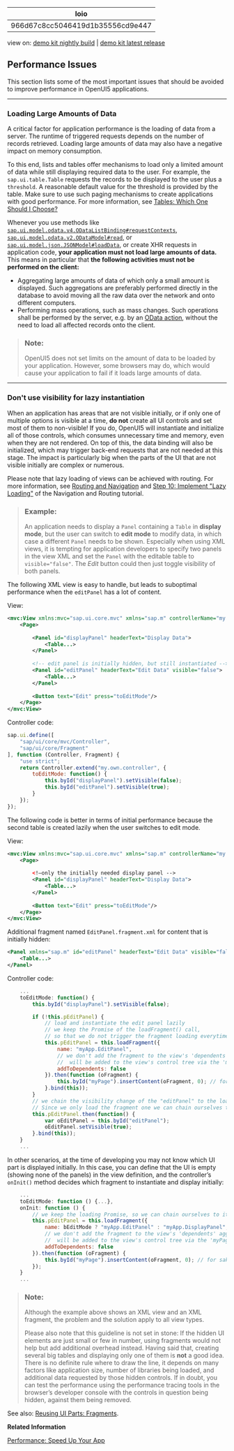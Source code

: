 <!-- loio966d67c8cc5046419d1b35556cd9e447 -->

| loio |
| -----|
| 966d67c8cc5046419d1b35556cd9e447 |

<div id="loio">

view on: [demo kit nightly build](https://openui5nightly.hana.ondemand.com/#/topic/966d67c8cc5046419d1b35556cd9e447) | [demo kit latest release](https://openui5.hana.ondemand.com/#/topic/966d67c8cc5046419d1b35556cd9e447)</div>

## Performance Issues

This section lists some of the most important issues that should be avoided to improve performance in OpenUI5 applications.

***

<a name="loio966d67c8cc5046419d1b35556cd9e447__section_LLAOD"/>

### Loading Large Amounts of Data

A critical factor for application performance is the loading of data from a server. The runtime of triggered requests depends on the number of records retrieved. Loading large amounts of data may also have a negative impact on memory consumption.

To this end, lists and tables offer mechanisms to load only a limited amount of data while still displaying required data to the user. For example, the `sap.ui.table.Table` requests the records to be displayed to the user plus a `threshold`. A reasonable default value for the threshold is provided by the table. Make sure to use such paging mechanisms to create applications with good performance. For more information, see [Tables: Which One Should I Choose?](Tables_Which_One_Should_I_Choose_148892f.md)

Whenever you use methods like [`sap.ui.model.odata.v4.ODataListBinding#requestContexts`](https://openui5.hana.ondemand.com/#/api/sap.ui.model.odata.v4.ODataListBinding/methods/requestContexts), [`sap.ui.model.odata.v2.ODataModel#read`](https://openui5.hana.ondemand.com/#/api/sap.ui.model.odata.v2.ODataModel/methods/read), or [`sap.ui.model.json.JSONModel#loadData`](https://openui5.hana.ondemand.com/#/api/sap.ui.model.json.JSONModel/methods/loadData), or create XHR requests in application code, **your application must not load large amounts of data.** This means in particular that **the following activities must not be performed on the client:**

-   Aggregating large amounts of data of which only a small amount is displayed. Such aggregations are preferably performed directly in the database to avoid moving all the raw data over the network and onto different computers.
-   Performing mass operations, such as mass changes. Such operations shall be performed by the server, e.g. by an [OData action](OData_Operations_b54f789.md), without the need to load all affected records onto the client.

> ### Note:  
> OpenUI5 does not set limits on the amount of data to be loaded by your application. However, some browsers may do, which would cause your application to fail if it loads large amounts of data.

***

<a name="loio966d67c8cc5046419d1b35556cd9e447__1"/>

### Don't use visibility for lazy instantiation

When an application has areas that are not visible initially, or if only one of multiple options is visible at a time, **do not** create all UI controls and set most of them to non-visible! If you do, OpenUI5 will instantiate and initialize all of those controls, which consumes unnecessary time and memory, even when they are not rendered. On top of this, the data binding will also be initialized, which may trigger back-end requests that are not needed at this stage. The impact is particularly big when the parts of the UI that are not visible initially are complex or numerous.

Please note that lazy loading of views can be achieved with routing. For more information, see [Routing and Navigation](Routing_and_Navigation_3d18f20.md) and [Step 10: Implement "Lazy Loading"](Step_10_Implement_Lazy_Loading_cdab0a1.md) of the Navigation and Routing tutorial.

> ### Example:  
> An application needs to display a `Panel` containing a `Table` in **display mode**, but the user can switch to **edit mode** to modify data, in which case a different `Panel` needs to be shown. Especially when using XML views, it is tempting for application developers to specify two panels in the view XML and set the `Panel` with the editable table to `visible="false"`. The *Edit* button could then just toggle visibility of both panels.

The following XML view is easy to handle, but leads to suboptimal performance when the `editPanel` has a lot of content.

View:

```xml
<mvc:View xmlns:mvc="sap.ui.core.mvc" xmlns="sap.m" controllerName="my.own.controller">
	<Page>
                        
		<Panel id="displayPanel" headerText="Display Data">
			<Table...>
		</Panel>
                        
		<!-- edit panel is initially hidden, but still instantiated -->
		<Panel id="editPanel" headerText="Edit Data" visible="false">
			<Table...> 
		</Panel>
                        
		<Button text="Edit" press="toEditMode"/>
	</Page>
</mvc:View>
```

Controller code:

```js
sap.ui.define([
	"sap/ui/core/mvc/Controller",
	"sap/ui/core/Fragment"
], function (Controller, Fragment) {
	"use strict";
	return Controller.extend("my.own.controller", {
		toEditMode: function() {
			this.byId("displayPanel").setVisible(false);
			this.byId("editPanel").setVisible(true);
		}
	});
});
```

The following code is better in terms of initial performance because the second table is created lazily when the user switches to edit mode.

View:

```xml
<mvc:View xmlns:mvc="sap.ui.core.mvc" xmlns="sap.m" controllerName="my.own.controller">
	<Page>
            
		<!—only the initially needed display panel -->
		<Panel id="displayPanel" headerText="Display Data">
			<Table...>
		</Panel>
      
		<Button text="Edit" press="toEditMode"/>
	</Page>
</mvc:View>
```

Additional fragment named `EditPanel.fragment.xml` for content that is initially hidden:

```xml
<Panel xmlns="sap.m" id="editPanel" headerText="Edit Data" visible="false">
	<Table...>
</Panel>
```

Controller code:

```js
	...
	toEditMode: function() {
		this.byId("displayPanel").setVisible(false);

		if (!this.pEditPanel) {
			// load and instantiate the edit panel lazily
			// we keep the Promise of the loadFragment() call,
			// so that we do not trigger the fragment loading everytime the user clicks the button
			this.pEditPanel = this.loadFragment({
				name: "myApp.EditPanel",
				// we don't add the fragment to the view's 'dependents' aggregation, since the fragment content
				//  will be added to the view's control tree via the 'myPage' instance
				addToDependents: false
			}).then(function (oFragment) {
				this.byId("myPage").insertContent(oFragment, 0); // for sake of simplicity inserts at position 0
			}.bind(this));
		}
		// we chain the visibility change of the "editPanel" to the loading Promise
		// Since we only load the fragment one we can chain ourselves to this Promise on each Button click
		this.pEditPanel.then(function() {
			var oEditPanel = this.byId("editPanel");
			oEditPanel.setVisible(true);
		}.bind(this));
	}
	...
```

In other scenarios, at the time of developing you may not know which UI part is displayed initially. In this case, you can define that the UI is empty \(showing none of the panels\) in the view definition, and the controller’s `onInit()` method decides which fragment to instantiate and display initially:

```js
	...
	toEditMode: function () {...},
	onInit: function () {
		// we keep the loading Promise, so we can chain ourselves to it later
		this.pEditPanel = this.loadFragment({
			name: bEditMode ? "myApp.EditPanel" : "myApp.DisplayPanel",
			// we don't add the fragment to the view's 'dependents' aggregation, since the fragment content
			//  will be added to the view's control tree via the 'myPage' instance
			addToDependents: false
		}).then(function (oFragment) {
			this.byId("myPage").insertContent(oFragment, 0); // for sake of simplicity inserts at position 0
		});
	}
	...
```

> ### Note:  
> Although the example above shows an XML view and an XML fragment, the problem and the solution apply to all view types.
> 
> Please also note that this guideline is not set in stone: If the hidden UI elements are just small or few in number, using fragments would not help but add additional overhead instead. Having said that, creating several big tables and displaying only one of them is **not** a good idea. There is no definite rule where to draw the line, it depends on many factors like application size, number of libraries being loaded, and additional data requested by those hidden controls. If in doubt, you can test the performance using the performance tracing tools in the browser’s developer console with the controls in question being hidden, against them being removed.

See also: [Reusing UI Parts: Fragments](Reusing_UI_Parts_Fragments_36a5b13.md).

**Related Information**  


[Performance: Speed Up Your App](Performance_Speed_Up_Your_App_408b40e.md "If a web app has performance issues, finding the cause can be both a time-consuming and nerve-consuming task. To help you avoid and solve performance issues in your app, here are some good practices we've discovered while dealing with OpenUI5 apps.")

